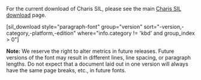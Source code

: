 For the current download of Charis SIL, please see the main [Charis SIL download](http://software.sil.org/charis/download) page.

[sil_download style="paragraph-font" group="version" sort="-version,-category,-platform,-edition" where="info.category != 'kbd' and group_index &gt; 0"]


**Note:** We reserve the right to alter metrics in future releases. Future versions of the font may result in different lines, line spacing, or paragraph lengths. Do not expect that a document laid out in one version will always have the same page breaks, etc., in future fonts.
